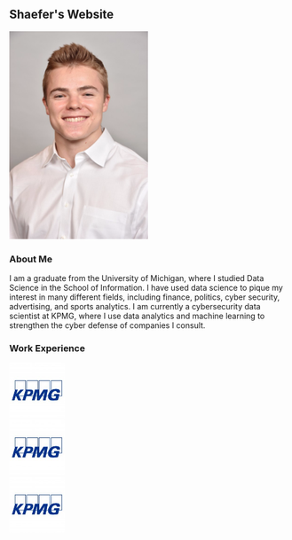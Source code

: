 ## Shaefer's Website
<img src="photos/headshot.png" alt="headshot" class="inline" width = "250"/>

### About Me

I am a graduate from the University of Michigan, where I studied Data Science in the School of Information. I have used data science to pique my interest in many different fields, including finance, politics, cyber security, advertising, and sports analytics. I am currently a cybersecurity data scientist at KPMG, where I use data analytics and machine learning to strengthen the cyber defense of companies I consult.


### Work Experience

<div class="row">
  <div class="column">
    <img src="photos/kpmg.jpeg" alt="kpmg-logo" class="inline" width = "100"/>
  </div>
  <div class="column">
    <img src="photos/kpmg.jpeg" alt="kpmg-logo" class="inline" width = "100"/>
  </div>
  <div class="column">
    <img src="photos/kpmg.jpeg" alt="kpmg-logo" class="inline" width = "100"/>
  </div>
</div>
